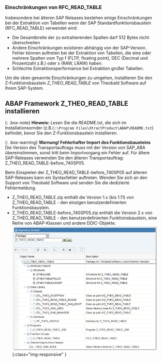 ### Einschränkungen von RFC_READ_TABLE 
Insbesondere bei älteren SAP Releases bestehen einige Einschränkungen bei der Extraktion von Tabellen wenn der SAP Standardfunktionsbaustein (RFC_READ_TABLE) verwendet wird:

- Die Gesamtbreite der zu extrahierenden Spalten darf 512 Bytes nicht überschreiten
- Andere Einschränkungen existieren abhängig von der SAP-Version. 
  Fehler können auftreten bei der Extraktion von Tabellen, die eine oder mehrere Spalten vom Typ f (FLTP, floating point), DEC (Decimal und Prozentzahl z.B.) oder x (RAW, LRAW) haben.
- Schlechte Extraktionsperformance bei Extraktion großer Tabellen.

Um die oben genannte Einschränkungen zu umgehen, installieren Sie den Z-Funktionsbaustein *Z_THEO_READ_TABLE* von Theobald Software auf Ihrem SAP-System.

## ABAP Framework Z_THEO_READ_TABLE installieren

{: .box-note}
**Hinweis:** Lesen Sie die README.txt, die sich im Installationsornder (z.B.`C:\Program Files\XtractProduct\ABAP\README.txt`) befindet, bevor Sie den Z-Funktionsbaustein installieren.

{: .box-warning}
**Warnung! Fehlerhafter Import des Funktionsbausteins**
Die Version des Transportauftrags muss mit der Version von SAP_ABA übereinstimmen, sonst tritt beim Importvorgang ein Fehler auf.
Für ältere SAP-Releases verwenden Sie den älteren Transportauftrag: Z_THEO_READ_TABLE-before_740SP05.

Beim Einspielen der Z_THEO_READ_TABLE-before_740SP05 auf älteren SAP-Releases kann ein Syntaxfehler auftreten. Wenden Sie sich an den Support von Theobald Software und senden Sie die dedizierte Fehlermeldung.

- Z_THEO_READ_TABLE.zip enthält die Version 1.x (bis 1.11) von Z_THEO_READ_TABLE - den einzigen benutzerdefinierten Funktionsbaustein.
- Z_THEO_READ_TABLE-before_740SP05.zip enthält die Version 2.x von Z_THEO_READ_TABLE - den benutzerdefinierten Funktionsbaustein, eine Reihe von ABAP-Klassen und andere DDIC-Objekte. <br>
![Z_THEO_READ_TABLE_SE80](/img/content/Z_THEO_READ_TABLE_SE80.png){:class="img-responsive" }